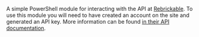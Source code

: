 A simple PowerShell module for interacting with the API at [Rebrickable](https://rebrickable.com). To use this module you will need to have created an account on the site and generated an API key. More information can be found [in their API documentation](https://rebrickable.com/api/).